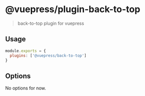 # @vuepress/plugin-back-to-top

> back-to-top plugin for vuepress

## Usage

```javascript
module.exports = {
  plugins: ['@vuepress/back-to-top'] 
}
```

## Options

No options for now.
